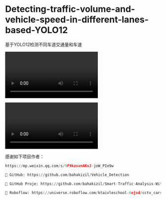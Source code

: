 # Detecting-traffic-volume-and-vehicle-speed-in-different-lanes-based-YOLO12
基于YOLO12检测不同车道交通量和车速

![本地路径](/datasets/emniyett.mp4)

![本地路径](/runs/output_lane_detection.mp4)

感谢如下项目作者：

```py
https://mp.weixin.qq.com/s/9F9kzsvnAKvJ-joW_PIe9w

🔗 GitHub: https://github.com/bahakizil/Vehicle_Detection

🔗 GitHub Proje: https://github.com/bahakizil/Smart-Traffic-Analysis-With-Yolo

🔗 Roboflow: https://universe.roboflow.com/ktaivleschool-6njsd/cctv_cars_bike_detection-gi3nf/dataset/6
```